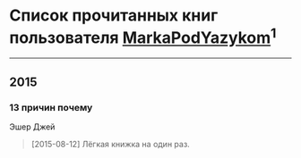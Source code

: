 # Список прочитанных книг пользователя [MarkaPodYazykom](https://plus.google.com/106221482094692973162)<sup>1</sup>
---

## 2015

### 13 причин почему
Эшер Джей
> [2015-08-12] Лёгкая книжка на один раз.



